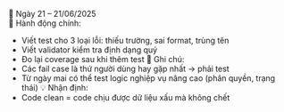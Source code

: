 📅 Ngày 21 – 21/06/2025  
🔹 Hành động chính:
- Viết test cho 3 loại lỗi: thiếu trường, sai format, trùng tên
- Viết validator kiểm tra định dạng quý
- Đo lại coverage sau khi thêm test
🔸 Ghi chú:
- Các fail case là thứ người dùng hay gặp nhất → phải test
- Từ ngày mai có thể test logic nghiệp vụ nâng cao (phân quyền, trạng thái)
💡 Nhận định:
- Code clean = code chịu được dữ liệu xấu mà không chết
